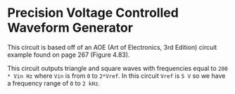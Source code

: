 # Precision Voltage Controlled Waveform Generator

This circuit is based off of an AOE (Art of Electronics, 3rd Edition) circuit example found on page 267 (Figure 4.83).

This circuit outputs triangle and square waves with frequencies equal to `200 * Vin Hz` where `Vin` is from `0` to `2*Vref`.  In this circuit `Vref` is `5 V` so we have a frequency range of `0` to `2 kHz`.
